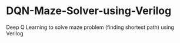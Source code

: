 # DQN-Maze-Solver-using-Verilog
Deep Q Learning to solve maze problem (finding shortest path) using Verilog
